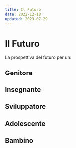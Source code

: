 ```yaml
---
title: Il Futuro
date: 2022-12-18
updated: 2023-07-29
---
```

# Il Futuro

La prospettiva del futuro per un:

## Genitore

## Insegnante

## Sviluppatore

## Adolescente

## Bambino

